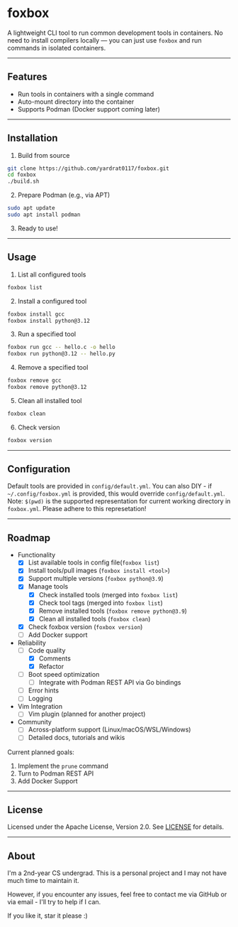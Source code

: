 # foxbox

A lightweight CLI tool to run common development tools in containers. No need to install compilers locally — you can just use `foxbox` and run commands in isolated containers.

---

## Features

- Run tools in containers with a single command
- Auto-mount directory into the container
- Supports Podman (Docker support coming later)

---

## Installation

1. Build from source

```bash
git clone https://github.com/yardrat0117/foxbox.git
cd foxbox
./build.sh
```

2. Prepare Podman (e.g., via APT)

```bash
sudo apt update
sudo apt install podman
```

3. Ready to use!

---

## Usage

1. List all configured tools

```bash
foxbox list
```

2. Install a configured tool

```bash
foxbox install gcc
foxbox install python@3.12
```

3. Run a specified tool

```bash
foxbox run gcc -- hello.c -o hello
foxbox run python@3.12 -- hello.py
```

4. Remove a specified tool
```bash
foxbox remove gcc
foxbox remove python@3.12
```

5. Clean all installed tool
```bash
foxbox clean
```


6. Check version

```bash
foxbox version
```

---

## Configuration

Default tools are provided in `config/default.yml`. 
You can also DIY - if `~/.config/foxbox.yml` is provided, this would override `config/default.yml`.
Note: `$(pwd)` is the supported representation for current working directory in `foxbox.yml`. Please adhere to this represetation!

---

## Roadmap

- Functionality
    - [x] List available tools in config file(`foxbox list`)
    - [x] Install tools/pull images (`foxbox install <tool>`)
    - [x] Support multiple versions (`foxbox python@3.9`)
    - [x] Manage tools 
        - [x] Check installed tools (merged into `foxbox list`)
        - [x] Check tool tags (merged into `foxbox list`)
        - [x] Remove installed tools (`foxbox remove python@3.9`)
        - [x] Clean all installed tools (`foxbox clean`)
    - [x] Check foxbox version (`foxbox version`)
    - [ ] Add Docker support
- Reliability
    - [ ] Code quality
        - [x] Comments
        - [x] Refactor
    - [ ] Boot speed optimization
        - [ ] Integrate with Podman REST API via Go bindings
    - [ ] Error hints
    - [ ] Logging
- Vim Integration
    - [ ] Vim plugin (planned for another project)
- Community
    - [ ] Across-platform support (Linux/macOS/WSL/Windows)
    - [ ] Detailed docs, tutorials and wikis

Current planned goals:

1. Implement the `prune` command
2. Turn to Podman REST API
3. Add Docker Support

---

## License

Licensed under the Apache License, Version 2.0. See [LICENSE](./LICENSE) for details.

---

## About

I'm a 2nd-year CS undergrad. This is a personal project and I may not have much time to maintain it.

However, if you encounter any issues, feel free to contact me via GitHub or via email - I'll try to help if I can.

If you like it, star it please :)
